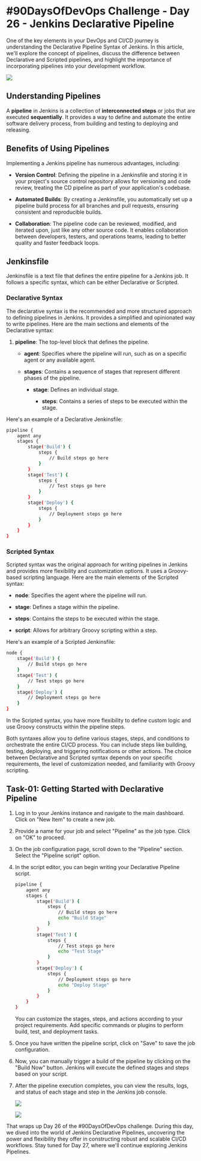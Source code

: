 # #90DaysOfDevOps Challenge - Day 26 - Jenkins Declarative Pipeline

One of the key elements in your DevOps and CI/CD journey is understanding the Declarative Pipeline Syntax of Jenkins. In this article, we'll explore the concept of pipelines, discuss the difference between Declarative and Scripted pipelines, and highlight the importance of incorporating pipelines into your development workflow.

![](https://cdn.hashnode.com/res/hashnode/image/upload/v1686769454827/48e4221d-f7b3-4db9-9378-94ff0b1729e1.webp)

## Understanding Pipelines

A **pipeline** in Jenkins is a collection of **interconnected steps** or jobs that are executed **sequentially**. It provides a way to define and automate the entire software delivery process, from building and testing to deploying and releasing.

## Benefits of Using Pipelines

Implementing a Jenkins pipeline has numerous advantages, including:

* **Version Control**: Defining the pipeline in a Jenkinsfile and storing it in your project's source control repository allows for versioning and code review, treating the CD pipeline as part of your application's codebase.
    
* **Automated Builds**: By creating a Jenkinsfile, you automatically set up a pipeline build process for all branches and pull requests, ensuring consistent and reproducible builds.
    
* **Collaboration**: The pipeline code can be reviewed, modified, and iterated upon, just like any other source code. It enables collaboration between developers, testers, and operations teams, leading to better quality and faster feedback loops.
    

## Jenkinsfile

Jenkinsfile is a text file that defines the entire pipeline for a Jenkins job. It follows a specific syntax, which can be either Declarative or Scripted.

### Declarative Syntax

The declarative syntax is the recommended and more structured approach to defining pipelines in Jenkins. It provides a simplified and opinionated way to write pipelines. Here are the main sections and elements of the Declarative syntax:

1. **pipeline**: The top-level block that defines the pipeline.
    
    * **agent**: Specifies where the pipeline will run, such as on a specific agent or any available agent.
        
    * **stages**: Contains a sequence of stages that represent different phases of the pipeline.
        
        * **stage**: Defines an individual stage.
            
            * **steps**: Contains a series of steps to be executed within the stage.
                

Here's an example of a Declarative Jenkinsfile:

```bash
pipeline {
    agent any
    stages {
        stage('Build') {
            steps {
                // Build steps go here
            }
        }
        stage('Test') {
            steps {
                // Test steps go here
            }
        }
        stage('Deploy') {
            steps {
                // Deployment steps go here
            }
        }
    }
}
```

### Scripted Syntax

Scripted syntax was the original approach for writing pipelines in Jenkins and provides more flexibility and customization options. It uses a Groovy-based scripting language. Here are the main elements of the Scripted syntax:

* **node**: Specifies the agent where the pipeline will run.
    
* **stage**: Defines a stage within the pipeline.
    
* **steps**: Contains the steps to be executed within the stage.
    
* **script**: Allows for arbitrary Groovy scripting within a step.
    

Here's an example of a Scripted Jenkinsfile:

```bash
node {
    stage('Build') {
        // Build steps go here
    }
    stage('Test') {
        // Test steps go here
    }
    stage('Deploy') {
        // Deployment steps go here
    }
}
```

In the Scripted syntax, you have more flexibility to define custom logic and use Groovy constructs within the pipeline steps.

Both syntaxes allow you to define various stages, steps, and conditions to orchestrate the entire CI/CD process. You can include steps like building, testing, deploying, and triggering notifications or other actions. The choice between Declarative and Scripted syntax depends on your specific requirements, the level of customization needed, and familiarity with Groovy scripting.

## Task-01: Getting Started with Declarative Pipeline

1. Log in to your Jenkins instance and navigate to the main dashboard. Click on "New Item" to create a new job.
    
2. Provide a name for your job and select "Pipeline" as the job type. Click on "OK" to proceed.
    
3. On the job configuration page, scroll down to the "Pipeline" section. Select the "Pipeline script" option.
    
4. In the script editor, you can begin writing your Declarative Pipeline script.
    
    ```bash
    pipeline {
        agent any
        stages {
            stage('Build') {
                steps {
                    // Build steps go here
                    echo "Build Stage"
                }
            }
            stage('Test') {
                steps {
                    // Test steps go here
                    echo "Test Stage"
                }
            }
            stage('Deploy') {
                steps {
                    // Deployment steps go here
                    echo "Deploy Stage"
                }
            }
        }
    }
    ```
    
    You can customize the stages, steps, and actions according to your project requirements. Add specific commands or plugins to perform build, test, and deployment tasks.
    
5. Once you have written the pipeline script, click on "Save" to save the job configuration.
    
6. Now, you can manually trigger a build of the pipeline by clicking on the "Build Now" button. Jenkins will execute the defined stages and steps based on your script.
    
7. After the pipeline execution completes, you can view the results, logs, and status of each stage and step in the Jenkins job console.
    
    ![](https://cdn.hashnode.com/res/hashnode/image/upload/v1686768985595/3aa9fc3a-7dff-4999-bbbc-8dd1e4c2f138.jpeg)
    
    ![](https://cdn.hashnode.com/res/hashnode/image/upload/v1686768992414/d788c6a3-3f80-4769-8e27-7f27556062ea.jpeg)
    

That wraps up Day 26 of the #90DaysOfDevOps challenge. During this day, we dived into the world of Jenkins Declarative Pipelines, uncovering the power and flexibility they offer in constructing robust and scalable CI/CD workflows. Stay tuned for Day 27, where we'll continue exploring Jenkins Pipelines.